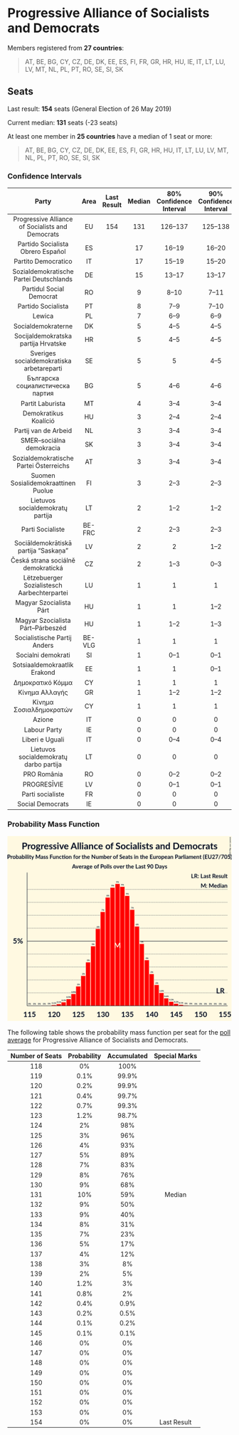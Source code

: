 # Progressive Alliance of Socialists and Democrats

Members registered from **27 countries**:

> AT, BE, BG, CY, CZ, DE, DK, EE, ES, FI, FR, GR, HR, HU, IE, IT, LT, LU, LV, MT, NL, PL, PT, RO, SE, SI, SK

## Seats

Last result: **154** seats (General Election of 26 May 2019)

Current median: **131** seats (-23 seats)

At least one member in **25 countries** have a median of 1 seat or more:

> AT, BE, BG, CY, CZ, DE, DK, EE, ES, FI, GR, HR, HU, IT, LT, LU, LV, MT, NL, PL, PT, RO, SE, SI, SK

### Confidence Intervals

| Party | Area | Last Result | Median | 80% Confidence Interval | 90% Confidence Interval | 95% Confidence Interval | 99% Confidence Interval |
|:-----:|:----:|:-----------:|:------:|:-----------------------:|:-----------------------:|:-----------------------:|:-----------------------:|
| Progressive Alliance of Socialists and Democrats | EU | 154 | 131 | 126–137 | 125–138 | 124–140 | 121–142 |
| Partido Socialista Obrero Español | ES | | 17 | 16–19 | 16–20 | 15–20 | 15–21 |
| Partito Democratico | IT | | 17 | 15–19 | 15–20 | 14–21 | 13–22 |
| Sozialdemokratische Partei Deutschlands | DE | | 15 | 13–17 | 13–17 | 13–18 | 12–20 |
| Partidul Social Democrat | RO | | 9 | 8–10 | 7–11 | 7–11 | 7–11 |
| Partido Socialista | PT | | 8 | 7–9 | 7–10 | 7–10 | 6–10 |
| Lewica | PL | | 7 | 6–9 | 6–9 | 5–10 | 5–10 |
| Socialdemokraterne | DK | | 5 | 4–5 | 4–5 | 4–5 | 4–5 |
| Socijaldemokratska partija Hrvatske | HR | | 5 | 4–5 | 4–5 | 4–6 | 4–6 |
| Sveriges socialdemokratiska arbetareparti | SE | | 5 | 5 | 4–5 | 4–6 | 4–6 |
| Българска социалистическа партия | BG | | 5 | 4–6 | 4–6 | 4–6 | 4–6 |
| Partit Laburista | MT | | 4 | 3–4 | 3–4 | 3–4 | 3–5 |
| Demokratikus Koalíció | HU | | 3 | 2–4 | 2–4 | 2–4 | 2–4 |
| Partij van de Arbeid | NL | | 3 | 3–4 | 3–4 | 2–4 | 2–4 |
| SMER–sociálna demokracia | SK | | 3 | 3–4 | 3–4 | 2–4 | 2–4 |
| Sozialdemokratische Partei Österreichs | AT | | 3 | 3–4 | 3–4 | 2–4 | 2–5 |
| Suomen Sosialidemokraattinen Puolue | FI | | 3 | 2–3 | 2–3 | 2–3 | 2–3 |
| Lietuvos socialdemokratų partija | LT | | 2 | 1–2 | 1–2 | 1–3 | 1–3 |
| Parti Socialiste | BE-FRC | | 2 | 2–3 | 2–3 | 2–3 | 2–3 |
| Sociāldemokrātiskā partija “Saskaņa” | LV | | 2 | 2 | 1–2 | 1–2 | 1–2 |
| Česká strana sociálně demokratická | CZ | | 2 | 1–3 | 0–3 | 0–3 | 0–3 |
| Lëtzebuerger Sozialistesch Aarbechterpartei | LU | | 1 | 1 | 1 | 1 | 1 |
| Magyar Szocialista Párt | HU | | 1 | 1 | 1–2 | 1–2 | 1–2 |
| Magyar Szocialista Párt–Párbeszéd | HU | | 1 | 1–2 | 1–3 | 1–3 | 0–3 |
| Socialistische Partij Anders | BE-VLG | | 1 | 1 | 1 | 1 | 1 |
| Socialni demokrati | SI | | 1 | 0–1 | 0–1 | 0–1 | 0–2 |
| Sotsiaaldemokraatlik Erakond | EE | | 1 | 1 | 0–1 | 0–1 | 0–1 |
| Δημοκρατικό Κόμμα | CY | | 1 | 1 | 1 | 1 | 1 |
| Κίνημα Αλλαγής | GR | | 1 | 1–2 | 1–2 | 1–2 | 1–2 |
| Κίνημα Σοσιαλδημοκρατών | CY | | 1 | 1 | 1 | 1 | 1 |
| Azione | IT | | 0 | 0 | 0 | 0 | 0–3 |
| Labour Party | IE | | 0 | 0 | 0 | 0 | 0 |
| Liberi e Uguali | IT | | 0 | 0–4 | 0–4 | 0–4 | 0–4 |
| Lietuvos socialdemokratų darbo partija | LT | | 0 | 0 | 0 | 0 | 0–1 |
| PRO România | RO | | 0 | 0–2 | 0–2 | 0–2 | 0–3 |
| PROGRESĪVIE | LV | | 0 | 0–1 | 0–1 | 0–1 | 0–1 |
| Parti socialiste | FR | | 0 | 0 | 0 | 0 | 0 |
| Social Democrats | IE | | 0 | 0 | 0 | 0 | 0 |

### Probability Mass Function

![Graph with seats probability mass function not yet produced](average-2020-03-31-seats-pmf-progressiveallianceofsocialistsanddemocrats.png "Seats Probability Mass Function")

The following table shows the probability mass function per seat for the [poll average](average-2020-03-31.html) for Progressive Alliance of Socialists and Democrats.

| Number of Seats | Probability | Accumulated | Special Marks |
|:---------------:|:-----------:|:-----------:|:-------------:|
| 118 | 0% | 100% |  |
| 119 | 0.1% | 99.9% |  |
| 120 | 0.2% | 99.9% |  |
| 121 | 0.4% | 99.7% |  |
| 122 | 0.7% | 99.3% |  |
| 123 | 1.2% | 98.7% |  |
| 124 | 2% | 98% |  |
| 125 | 3% | 96% |  |
| 126 | 4% | 93% |  |
| 127 | 5% | 89% |  |
| 128 | 7% | 83% |  |
| 129 | 8% | 76% |  |
| 130 | 9% | 68% |  |
| 131 | 10% | 59% | Median |
| 132 | 9% | 50% |  |
| 133 | 9% | 40% |  |
| 134 | 8% | 31% |  |
| 135 | 7% | 23% |  |
| 136 | 5% | 17% |  |
| 137 | 4% | 12% |  |
| 138 | 3% | 8% |  |
| 139 | 2% | 5% |  |
| 140 | 1.2% | 3% |  |
| 141 | 0.8% | 2% |  |
| 142 | 0.4% | 0.9% |  |
| 143 | 0.2% | 0.5% |  |
| 144 | 0.1% | 0.2% |  |
| 145 | 0.1% | 0.1% |  |
| 146 | 0% | 0% |  |
| 147 | 0% | 0% |  |
| 148 | 0% | 0% |  |
| 149 | 0% | 0% |  |
| 150 | 0% | 0% |  |
| 151 | 0% | 0% |  |
| 152 | 0% | 0% |  |
| 153 | 0% | 0% |  |
| 154 | 0% | 0% | Last Result |


